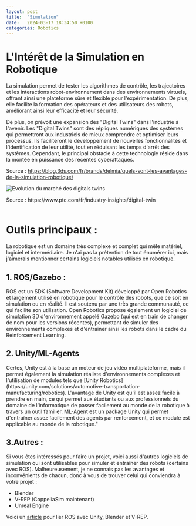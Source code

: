 ```yaml
---
layout: post
title:  "Simulation"
date:   2024-03-17 18:34:50 +0100
categories: Robotics
---
```

<link rel="stylesheet" href="https://picorba.github.io/Rapport-veille-technologique/assets/css/theme_dark.css">

# L'Intérêt de la Simulation en Robotique 

<div class="text">
La simulation permet de tester les algorithmes de contrôle, les trajectoires et les interactions robot-environnement dans des environnements virtuels, offrant ainsi une plateforme sûre et flexible pour l'expérimentation. De plus, elle facilite la formation des opérateurs et des utilisateurs des robots, améliorant ainsi leur efficacité et leur sécurité.

De plus, on prévoit une expansion des "Digital Twins" dans l'industrie à l'avenir. Les "Digital Twins" sont des répliques numériques des systèmes qui permettront aux industriels de mieux comprendre et optimiser leurs processus. Ils faciliteront le développement de nouvelles fonctionnalités et l'identification de leur utilité, tout en réduisant les temps d'arrêt des systèmes. Cependant, le principal obstacle à cette technologie réside dans la montée en puissance des récentes cyberattaques. <br>

Source : https://blog.3ds.com/fr/brands/delmia/quels-sont-les-avantages-de-la-simulation-robotique/
</div>

<img src="https://picorba.github.io/Rapport-veille-technologique/assets/images/digital_twin.png" alt="Evolution du marché des digitals twins"><br>
<div class="texte">
Source : https://www.ptc.com/fr/industry-insights/digital-twin
</div>
<br>

# Outils principaux : 

<div class="text">

La robotique est un domaine très complexe et complet qui mêle matériel, logiciel et intermédiaire. Je n'ai pas la prétention de tout énumérer ici, mais j'aimerais mentionner certains logiciels notables utilisés en robotique.
</div>

## 1. ROS/Gazebo :

<div class="text">
ROS est un SDK (Software Development Kit) développé par Open Robotics et largement utilisé en robotique pour le contrôle des robots, que ce soit en simulation ou en réalité. Il est soutenu par une très grande communauté, ce qui facilite son utilisation. Open Robotics propose également un logiciel de simulation 3D d'environnement appelé Gazebo (qui est en train de changer de nom pour les versions récentes), permettant de simuler des environnements complexes et d'entraîner ainsi les robots dans le cadre du Reinforcement Learning.
</div>

## 2. Unity/ML-Agents 

<div class="text">
Certes, Unity est à la base un moteur de jeu vidéo multiplateforme, mais il permet également la simulation réaliste d'environnements complexes et l'utilisation de modules tels que [Unity Robotics](https://unity.com/solutions/automotive-transportation-manufacturing/robotics). L'avantage de Unity est qu'il est assez facile à prendre en main, ce qui permet aux étudiants ou aux professionnels du domaine de l'informatique de passer facilement au monde de la robotique à travers un outil familier. ML-Agent est un package Unity qui permet d'entraîner assez facilement des agents par renforcement, et ce module est applicable au monde de la robotique."
</div>

## 3.Autres :

 <div class="text">
Si vous êtes intéressés pour faire un projet, voici aussi d'autres logiciels de simulation qui sont utilisables pour simuler et entraîner des robots (certains avec ROS). Malheureusement, je ne connais pas les avantages et inconvénients de chacun, donc à vous de trouver celui qui conviendra à votre projet :

- Blender
- V-REP (CoppeliaSim maintenant)
- Unreal Engine

Voici un [article](https://www.linkedin.com/advice/0/how-can-you-use-unity-blender-v-rep-ros-skills-ros) pour lier ROS avec Unity, Blender et V-REP.

</div>